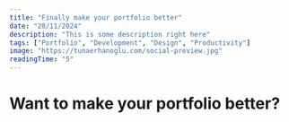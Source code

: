```yaml
---
title: "Finally make your portfolio better"
date: "28/11/2024"
description: "This is some description right here"
tags: ["Portfolio", "Development", "Design", "Productivity"]
image: "https://tunaerhanoglu.com/social-preview.jpg"
readingTime: "5"
---
```


# Want to make your portfolio better?
